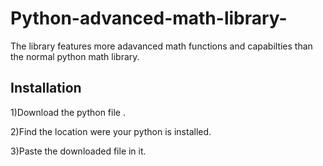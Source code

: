 # Python-advanced-math-library-
The library features more adavanced math functions and capabilties than the normal python math library.
## Installation 
1)Download the python file .

2)Find the location were your python is installed.

3)Paste the downloaded file in it.
